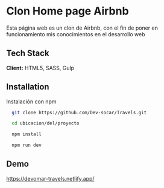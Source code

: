 
# Clon Home page Airbnb

Esta página web es un clon de Airbnb, con el fin de poner en funcionamiento mis conocimientos en el desarrollo web


## Tech Stack

**Client:** HTML5, SASS, Gulp



## Installation

Instalación con npm

```bash
  git clone https://github.com/Dev-socar/Travels.git

  cd ubicacion/del/proyecto

  npm install

  npm run dev
```
    
## Demo

https://devomar-travels.netlify.app/


